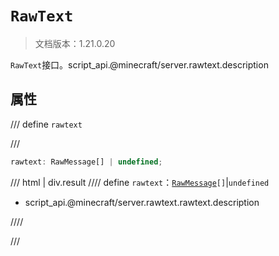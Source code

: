 # `RawText`

> 文档版本：1.21.0.20

`RawText`接口。script_api.@minecraft/server.rawtext.description

## 属性

/// define
`rawtext`


///

```js
rawtext: RawMessage[] | undefined;
```

/// html | div.result
//// define
`rawtext`：<code><a href="../rawmessage/">RawMessage</a>[]</code>|`undefined`

- script_api.@minecraft/server.rawtext.rawtext.description


////

///

